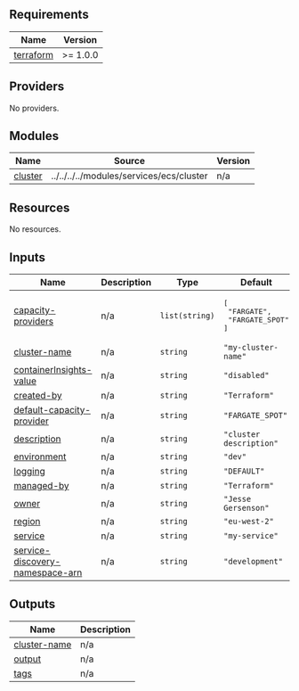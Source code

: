<!-- BEGIN_TF_DOCS -->
## Requirements

| Name | Version |
|------|---------|
| <a name="requirement_terraform"></a> [terraform](#requirement\_terraform) | >= 1.0.0 |

## Providers

No providers.

## Modules

| Name | Source | Version |
|------|--------|---------|
| <a name="module_cluster"></a> [cluster](#module\_cluster) | ../../../../modules/services/ecs/cluster | n/a |

## Resources

No resources.

## Inputs

| Name | Description | Type | Default | Required |
|------|-------------|------|---------|:--------:|
| <a name="input_capacity-providers"></a> [capacity-providers](#input\_capacity-providers) | n/a | `list(string)` | <pre>[<br>  "FARGATE",<br>  "FARGATE_SPOT"<br>]</pre> | no |
| <a name="input_cluster-name"></a> [cluster-name](#input\_cluster-name) | n/a | `string` | `"my-cluster-name"` | no |
| <a name="input_containerInsights-value"></a> [containerInsights-value](#input\_containerInsights-value) | n/a | `string` | `"disabled"` | no |
| <a name="input_created-by"></a> [created-by](#input\_created-by) | n/a | `string` | `"Terraform"` | no |
| <a name="input_default-capacity-provider"></a> [default-capacity-provider](#input\_default-capacity-provider) | n/a | `string` | `"FARGATE_SPOT"` | no |
| <a name="input_description"></a> [description](#input\_description) | n/a | `string` | `"cluster description"` | no |
| <a name="input_environment"></a> [environment](#input\_environment) | n/a | `string` | `"dev"` | no |
| <a name="input_logging"></a> [logging](#input\_logging) | n/a | `string` | `"DEFAULT"` | no |
| <a name="input_managed-by"></a> [managed-by](#input\_managed-by) | n/a | `string` | `"Terraform"` | no |
| <a name="input_owner"></a> [owner](#input\_owner) | n/a | `string` | `"Jesse Gersenson"` | no |
| <a name="input_region"></a> [region](#input\_region) | n/a | `string` | `"eu-west-2"` | no |
| <a name="input_service"></a> [service](#input\_service) | n/a | `string` | `"my-service"` | no |
| <a name="input_service-discovery-namespace-arn"></a> [service-discovery-namespace-arn](#input\_service-discovery-namespace-arn) | n/a | `string` | `"development"` | no |

## Outputs

| Name | Description |
|------|-------------|
| <a name="output_cluster-name"></a> [cluster-name](#output\_cluster-name) | n/a |
| <a name="output_output"></a> [output](#output\_output) | n/a |
| <a name="output_tags"></a> [tags](#output\_tags) | n/a |
<!-- END_TF_DOCS -->